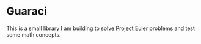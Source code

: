 # Guaraci

This is a small library I am building to solve [Project Euler](https://projecteuler.net/) problems and test some math concepts.
